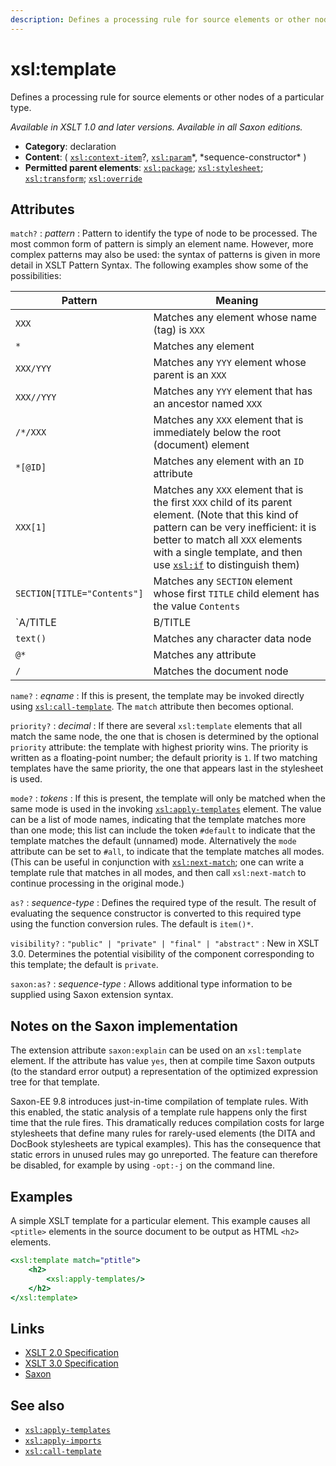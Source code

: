 ```yaml
---
description: Defines a processing rule for source elements or other nodes of a particular type
---
```


# xsl:template

Defines a processing rule for source elements or other nodes of a particular type.

_Available in XSLT 1.0 and later versions. Available in all Saxon editions._

- **Category**: declaration
- **Content**: ( [`xsl:context-item`](xsl-context-item.md)?, [`xsl:param`](xsl-param.md)*, *sequence-constructor\* )
- **Permitted parent elements**: [`xsl:package`](xsl-package.md); [`xsl:stylesheet`](xsl:stylesheet); [`xsl:transform`](xsl-transform.md); [`xsl:override`](xsl-override.md)

## Attributes

`match?`
: _pattern_
: Pattern to identify the type of node to be processed. The most common form of pattern is simply an element name. However, more complex patterns may also be used: the syntax of patterns is given in more detail in XSLT Pattern Syntax. The following examples show some of the possibilities:

| Pattern                       | Meaning                                                                                                                                                                                                                                                          |
| ----------------------------- | ---------------------------------------------------------------------------------------------------------------------------------------------------------------------------------------------------------------------------------------------------------------- |
| `XXX`                         | Matches any element whose name (tag) is `XXX`                                                                                                                                                                                                                    |
| `*`                           | Matches any element                                                                                                                                                                                                                                              |
| `XXX/YYY`                     | Matches any `YYY` element whose parent is an `XXX`                                                                                                                                                                                                               |
| `XXX//YYY`                    | Matches any `YYY` element that has an ancestor named `XXX`                                                                                                                                                                                                       |
| `/*/XXX`                      | Matches any `XXX` element that is immediately below the root (document) element                                                                                                                                                                                  |
| `*[@ID]`                      | Matches any element with an `ID` attribute                                                                                                                                                                                                                       |
| `XXX[1]`                      | Matches any `XXX` element that is the first `XXX` child of its parent element. (Note that this kind of pattern can be very inefficient: it is better to match all `XXX` elements with a single template, and then use [`xsl:if`](xsl-if.md) to distinguish them) |
| `SECTION[TITLE="Contents"]`   | Matches any `SECTION` element whose first `TITLE` child element has the value `Contents`                                                                                                                                                                         |
| `A/TITLE | B/TITLE | C/TITLE` | Matches any `TITLE` element whose parent is of type `A` or `B` or `C`                                                                                                                                                                                            |
| `text()`                      | Matches any character data node                                                                                                                                                                                                                                  |
| `@*`                          | Matches any attribute                                                                                                                                                                                                                                            |
| `/`                           | Matches the document node                                                                                                                                                                                                                                        |

`name?`
: _eqname_
: If this is present, the template may be invoked directly using [`xsl:call-template`](xsl-call-template.md). The `match` attribute then becomes optional.

`priority?`
: _decimal_
: If there are several `xsl:template` elements that all match the same node, the one that is chosen is determined by the optional `priority` attribute: the template with highest priority wins. The priority is written as a floating-point number; the default priority is `1`. If two matching templates have the same priority, the one that appears last in the stylesheet is used.

`mode?`
: _tokens_
: If this is present, the template will only be matched when the same mode is used in the invoking [`xsl:apply-templates`](xsl-apply-templates.md) element. The value can be a list of mode names, indicating that the template matches more than one mode; this list can include the token `#default` to indicate that the template matches the default (unnamed) mode. Alternatively the `mode` attribute can be set to `#all`, to indicate that the template matches all modes. (This can be useful in conjunction with [`xsl:next-match`](xsl-next-match.md); one can write a template rule that matches in all modes, and then call `xsl:next-match` to continue processing in the original mode.)

`as?`
: _sequence-type_
: Defines the required type of the result. The result of evaluating the sequence constructor is converted to this required type using the function conversion rules. The default is `item()*`.

`visibility?`
: `"public" | "private" | "final" | "abstract"`
: New in XSLT 3.0. Determines the potential visibility of the component corresponding to this template; the default is `private`.

`saxon:as?`
: _sequence-type_
: Allows additional type information to be supplied using Saxon extension syntax.

## Notes on the Saxon implementation

The extension attribute `saxon:explain` can be used on an `xsl:template` element. If the attribute has value `yes`, then at compile time Saxon outputs (to the standard error output) a representation of the optimized expression tree for that template.

Saxon-EE 9.8 introduces just-in-time compilation of template rules. With this enabled, the static analysis of a template rule happens only the first time that the rule fires. This dramatically reduces compilation costs for large stylesheets that define many rules for rarely-used elements (the DITA and DocBook stylesheets are typical examples). This has the consequence that static errors in unused rules may go unreported. The feature can therefore be disabled, for example by using `-opt:-j` on the command line.

## Examples

A simple XSLT template for a particular element. This example causes all `<ptitle>` elements in the source document to be output as HTML `<h2>` elements.

```xslt
<xsl:template match="ptitle">
    <h2>
        <xsl:apply-templates/>
    </h2>
</xsl:template>
```

## Links

- [XSLT 2.0 Specification](http://www.w3.org/TR/xslt20/#element-template)
- [XSLT 3.0 Specification](http://www.w3.org/TR/xslt-30/#element-template)
- [Saxon](https://www.saxonica.com/html/documentation/xsl-elements/template.html)

## See also

- [`xsl:apply-templates`](xsl-apply-templates.md)
- [`xsl:apply-imports`](xsl-apply-imports.md)
- [`xsl:call-template`](xsl-call-template.md)
